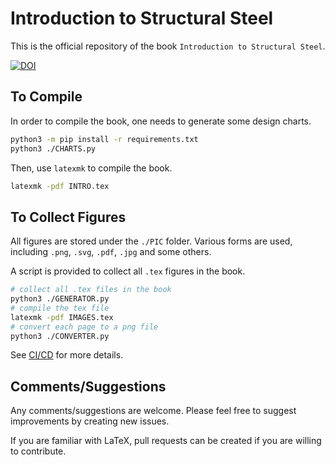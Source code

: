 # Introduction to Structural Steel

This is the official repository of the book `Introduction to Structural Steel`.

[![DOI](https://zenodo.org/badge/DOI/10.5281/zenodo.5513880.svg)](https://doi.org/10.5281/zenodo.5513880)

## To Compile

In order to compile the book, one needs to generate some design charts.

```bash
python3 -m pip install -r requirements.txt
python3 ./CHARTS.py
```

Then, use `latexmk` to compile the book.

```bash
latexmk -pdf INTRO.tex
```

## To Collect Figures

All figures are stored under the `./PIC` folder. Various forms are used, including `.png`, `.svg`, `.pdf`, `.jpg` 
and some others.

A script is provided to collect all `.tex` figures in the book.

```bash
# collect all .tex files in the book
python3 ./GENERATOR.py
# compile the tex file 
latexmk -pdf IMAGES.tex
# convert each page to a png file
python3 ./CONVERTER.py
```

See [CI/CD](.github/workflows/pdf.yml) for more details.

## Comments/Suggestions

Any comments/suggestions are welcome. Please feel free to suggest improvements by creating new issues.

If you are familiar with LaTeX, pull requests can be created if you are willing to contribute.
